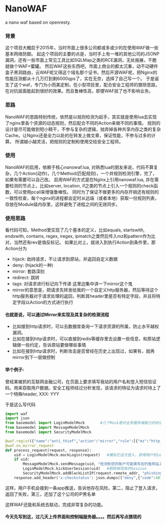 # NanoWAF
a nano waf based on openresty.

### 背景

这个项目大概启于2015年，当时市面上很多公司都或多或少的在使用WAF做一些基本网络防御。
起这个项目的主要的点是，当时手上有一堆的其他公司的JSONP漏洞，还有一些市面上常见工具比如SQLMap之类的RCE漏洞，无处施展，干脆就做个WAF+蜜罐。
然后WAF这些东西吧，市面上商业的都太沉重，动不动硬件盒子黑洞路由，云WAF呢又得这个域名那个证书，然后开源WAF呢，把Nginx的性能压测都从十几万打到剩6000qps了，实在无奈，选择了自己写一个。
于是诞生了这个waf，专门为小而美定制，在小型项目里，配合安全工程师的猥琐思路，在对抗层面能起到很好的效果。而且鲁棒性高，即便WAF挂了也不影响业务。

### 思路

NanoWAF的思路特别传统，依然是以规则检测为起手，其实就是使用lua去实现了nginx里各个资源的动态规则，然后配合不同的Action来做不同的事情。
规则的设计是尽可能做到短小精干，不参与复杂的逻辑，抛弃掉各种共享内存之类的复杂Cache。让Nginx还是全力以赴的在转发上做文章，保证性能，不参与过多的计算。
所谓越小越灵活，把规则的定制和使用交给安全工程师。


### 使用
NanoWAF的启用，依赖于核心nanowaf.lua, 对熟悉lua的朋友来说，代码不算复杂，几个Action(动作)，几个Method(匹配规则)，一个并规则检测引擎，完了，如果有需要可以自己改。
启用WAF的方式是在Nginx上引用nanowaf.lua, 并在需要检测的节点上，比如server, location, if之类的节点上引入一个规则的check函数，可以使用pcall来增强鲁棒性。
同时为了保证不做更多的内存开销还有规则的一致性检查，每个nginx的进程都会定时从远端（或者本地）获取一份规则列表，存放在Module级内存里，这样避免了进程之间的无效同步。

### 使用思路
看代码可知，Method里实现了几个基本的定义，比如equals, startswith, endswith, contains, regex, iregex, ipmatch之类然后传入mz和pattern作为比对，当然还有rev是值反标记。
如果比对上，就进入到执行Action到条件里，那Action分为 
  + hijack: 劫持请求，不让请求到原站，并返回自定义数据
  + deny: (hijack的一种)
  + mirror: 套路深刻
  + redirect: 跳转
  + tags: 对请求进行标记向下传递
这里边集中讲一下mirror这个鬼
  + mirror的意思是，把请求先转发给我的一个自定义http服务器，然后等待这个http服务器对于请求处理的返回，判断其header里是否有特定字段，并且将特定字段以Action的方式进行执行
  #### 也就是说，可以通过Mirror来实现及其复杂的检测流程
  + 比如接到http请求时，可以去数据库查询一下请求资源的所属，防止水平越权漏洞。
  + 比如在接到http请求时，可以直接到redis等缓存里去设置一些信息，和原站逻辑做一些约定，告诉原站要做哪些事情
  + 比如在接到http请求时，判断攻击是否曾经在历史上出现过，如果有，就再mirror到下一层做控制
  
#### 举个例子:
  曾经某被抓的互联网金融公司，在页面上要求填写我站的用户名和登入短信验证码，用来窃取用户数据。安全工程师经过分析发现，该请求的特征为请求时待上了一个特殊header, XXX: YYY
  
  于是这么写代码
  ```python
  import waf
  import json
  from basemodel import LoginModelMock       #几个Mock是对业务服务端能力的封装
  from basemodel import MessageModelMock
  from basemodel import SecurityModelMock
  
  @waf.regist({"name":"anti_thief","action":"mirror","rule":[{"mz":"http_XXX","method":"equals","pattern":"YYY"}]}) #这里是动态给服务端注册一个规则
  @waf.on_mirror_request
  def process_request(request, response):
      uid = LoginModelMock.mockLogin(request)   #模拟它这次登入，获得用户的id
      if uid:
          MessageModelMock.sendMessage(uid, "检测到您的账户可能填写在钓鱼网站上，个人信息已遭到失窃。本次获取您信息的攻击已被拦截，请注意个人信息防范。") #给用户pushapp消息
          LoginModelMock.kickUserSession(uid)   #剔除掉现有的Session
          SecurityModelMock.addBlackListIP(request.remote_addr, "phishing", "phishing from XXX", 86400*5)。  # 告诉其他风控系统这个IP有危险
      response.add_header('x-checkstatus': json.dumps(["deny",{"code":401}]))    # 告诉waf，返回401，请求就不要给原站了
  ```
  
 这样，用户手机会接到一条app推送，告诉他存在风险，第二，阻止了登入请求，返回了失败，第三，还加了这个公司的IP黑名单
 
 这样WAF还能和系统去联动，完成非常复杂的功能。
 
 
 
 
 #### 今天先写到这，过几天上传界面和控制端服务器。。。。然后再写点猥琐的

